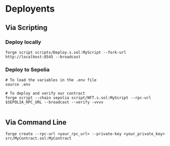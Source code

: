 # Deployents

## Via Scripting

### Deploy locally

```
forge script scripts/Deploy.s.sol:MyScript --fork-url http://localhost:8545 --broadcast

```

### Deploy to Sepolia

```
# To load the variables in the .env file
source .env

# To deploy and verify our contract
forge script --chain sepolia script/NFT.s.sol:MyScript --rpc-url $SEPOLIA_RPC_URL --broadcast --verify -vvvv


```

## Via Command Line

```
forge create --rpc-url <your_rpc_url> --private-key <your_private_key> src/MyContract.sol:MyContract
```

